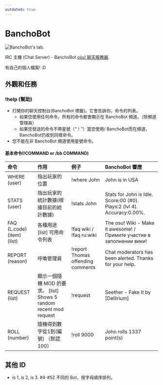 ```yaml
---
outdated: true
---
```


# BanchoBot

![BanchoBot's tab.](img/BanchoBot.jpg "BanchoBot's tab.")

IRC 主機 (Chat Server) - BanchoBot [osu! 聊天服務器](/wiki/Internet_Relay_Chat).

有自己的個人檔案! :D

## 外觀和任務

### !help (幫助)

- 打開你的聊天控制台(BanchoBot 標籤)。它會告訴你，命令的列表。
  - 如果您使用任何命令，所有的命令都會顯示在 BanchoBot 頻道。（除頻道管理員）
  - 如果您發送的命令不帶星號（“！”）當您使用/ BanchoBot而在頻道，BanchoBot仍收到同樣命令。
- 您不能在非 BanchoBot 頻道使用星號命令。

#### 基本命令(!COMMAND or /bb COMMAND)

| 命令 | 作用 | 例子 | BanchoBot 響應 |
| :-- | :-- | :-- | :-- |
| WHERE (user) | 指出玩家的位置 | !where John | John is in USA |
| STATS (user) | 指出玩家的統計數據(根據目前的統計數據) | !stats John | Stats for John is Idle. Score:00 (#0). Plays:2 (lvl 4). Accuracy:0.00%. |
| FAQ (L.code)(item) (list) | 各種用途 \[list\] 可用命令列表 | !faq wiki / !faq ru:wiki | The osu! Wiki - Make it awesome! / Примите участие в заполнении вики! |
| REPORT (reason) | 呼喚管理員 | !report Thomas offending comments | Chat moderators has been alerted. Thanks for your help. |
| REQUEST (list) | 顯示一個隨機 MOD 的要求。 \[list\] Shows 5 random recent mod request | !request | Seether - Fake It by \[Dellirium\] |
| ROLL (number) | 隨機得到數字從1到(編號) （默認100） | !roll 9000 | John rolls 1337 point(s) |

## 其他 ID

- is 1, is 2, is 3. \#4-\#52 不同的 Bot，按字母順序排列。
